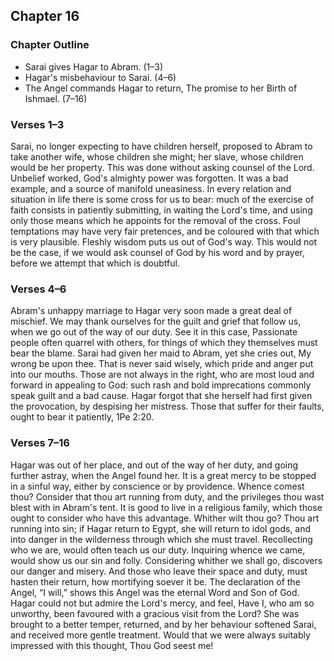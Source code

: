 ## Chapter 16

### Chapter Outline

- Sarai gives Hagar to Abram. (1–3)
- Hagar's misbehaviour to Sarai. (4–6)
- The Angel commands Hagar to return, The promise to her Birth of Ishmael. (7–16)

### Verses 1–3

Sarai, no longer expecting to have children herself, proposed to Abram to take another wife, whose children she might; her slave, whose children would be her property. This was done without asking counsel of the Lord. Unbelief worked, God's almighty power was forgotten. It was a bad example, and a source of manifold uneasiness. In every relation and situation in life there is some cross for us to bear: much of the exercise of faith consists in patiently submitting, in waiting the Lord's time, and using only those means which he appoints for the removal of the cross. Foul temptations may have very fair pretences, and be coloured with that which is very plausible. Fleshly wisdom puts us out of God's way. This would not be the case, if we would ask counsel of God by his word and by prayer, before we attempt that which is doubtful.

### Verses 4–6

Abram's unhappy marriage to Hagar very soon made a great deal of mischief. We may thank ourselves for the guilt and grief that follow us, when we go out of the way of our duty. See it in this case, Passionate people often quarrel with others, for things of which they themselves must bear the blame. Sarai had given her maid to Abram, yet she cries out, My wrong be upon thee. That is never said wisely, which pride and anger put into our mouths. Those are not always in the right, who are most loud and forward in appealing to God: such rash and bold imprecations commonly speak guilt and a bad cause. Hagar forgot that she herself had first given the provocation, by despising her mistress. Those that suffer for their faults, ought to bear it patiently, 1Pe 2:20.

### Verses 7–16

Hagar was out of her place, and out of the way of her duty, and going further astray, when the Angel found her. It is a great mercy to be stopped in a sinful way, either by conscience or by providence. Whence comest thou? Consider that thou art running from duty, and the privileges thou wast blest with in Abram's tent. It is good to live in a religious family, which those ought to consider who have this advantage. Whither wilt thou go? Thou art running into sin; if Hagar return to Egypt, she will return to idol gods, and into danger in the wilderness through which she must travel. Recollecting who we are, would often teach us our duty. Inquiring whence we came, would show us our sin and folly. Considering whither we shall go, discovers our danger and misery. And those who leave their space and duty, must hasten their return, how mortifying soever it be. The declaration of the Angel, “I will,” shows this Angel was the eternal Word and Son of God. Hagar could not but admire the Lord's mercy, and feel, Have I, who am so unworthy, been favoured with a gracious visit from the Lord? She was brought to a better temper, returned, and by her behaviour softened Sarai, and received more gentle treatment. Would that we were always suitably impressed with this thought, Thou God seest me!

